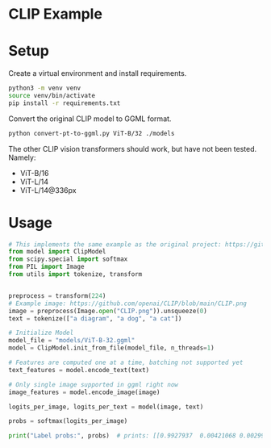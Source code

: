 # CLIP Example

# Setup

Create a virtual environment and install requirements.

```bash
python3 -m venv venv
source venv/bin/activate
pip install -r requirements.txt
```

Convert the original CLIP model to GGML format.

```bash
python convert-pt-to-ggml.py ViT-B/32 ./models
```

The other CLIP vision transformers should work, but have not been tested. Namely:

- ViT-B/16
- ViT-L/14
- ViT-L/14@336px

# Usage

```python
# This implements the same example as the original project: https://github.com/openai/CLIP#usage
from model import ClipModel
from scipy.special import softmax
from PIL import Image
from utils import tokenize, transform


preprocess = transform(224)
# Example image: https://github.com/openai/CLIP/blob/main/CLIP.png
image = preprocess(Image.open("CLIP.png")).unsqueeze(0)
text = tokenize(["a diagram", "a dog", "a cat"])

# Initialize Model
model_file = "models/ViT-B-32.ggml"
model = ClipModel.init_from_file(model_file, n_threads=1)

# Features are computed one at a time, batching not supported yet
text_features = model.encode_text(text)

# Only single image supported in ggml right now
image_features = model.encode_image(image)

logits_per_image, logits_per_text = model(image, text)

probs = softmax(logits_per_image)

print("Label probs:", probs)  # prints: [[0.9927937  0.00421068 0.00299572]]
```
